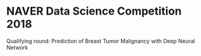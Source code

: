 # NAVER Data Science Competition 2018

Qualifying round: Prediction of Breast Tumor Malignancy with Deep Neural Network
